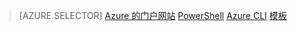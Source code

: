 > [AZURE.SELECTOR]
[Azure 的门户网站](virtual-network-deploy-static-pip-arm-portal.md)
[PowerShell](virtual-network-deploy-static-pip-arm-ps.md)
[Azure CLI](virtual-network-deploy-static-pip-arm-cli.md)
[模板](virtual-network-deploy-static-pip-arm-template.md)
